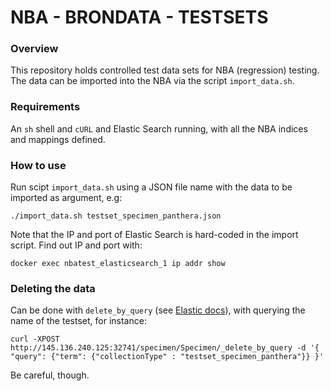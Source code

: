 # NBA - BRONDATA - TESTSETS

### Overview
This repository holds controlled test data sets for NBA (regression) testing. The data can be imported into the NBA via the script `import_data.sh`.

### Requirements
An `sh` shell and `cURL` and Elastic Search running, with all the NBA indices and mappings defined.

### How to use
Run scipt `import_data.sh` using a JSON file name with the data to be imported as argument, e.g:
    
    ./import_data.sh testset_specimen_panthera.json 

Note that the IP and port of Elastic Search is hard-coded in the import script. Find out IP and port with:

    docker exec nbatest_elasticsearch_1 ip addr show

### Deleting the data
Can be done with `delete_by_query` (see [Elastic docs](https://www.elastic.co/guide/en/elasticsearch/reference/current/docs-delete-by-query.html)), with querying the
name of the testset, for instance:

`curl -XPOST http://145.136.240.125:32741/specimen/Specimen/_delete_by_query -d '{ "query": {"term": {"collectionType" : "testset_specimen_panthera"}} }'`

Be careful, though.

